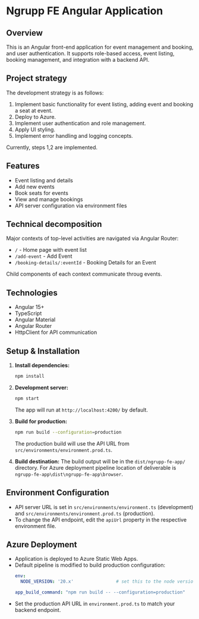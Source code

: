 # Ngrupp FE Angular Application

## Overview
This is an Angular front-end application for event management and booking, and user authentication.
It supports role-based access, event listing, booking management, and integration with a backend API.

## Project strategy
The development strategy is as follows:
1. Implement basic functionality for event listing, adding event and booking a seat at event.
2. Deploy to Azure.
3. Implement user authentication and role management. 
4. Apply UI styling.
5. Implement error handling and logging concepts.

Currently, steps 1,2 are implemented.

## Features
- Event listing and details
- Add new events
- Book seats for events
- View and manage bookings
- API server configuration via environment files

## Technical decomposition
Major contexts of top-level activities are navigated via Angular Router:
- `/` - Home page with event list
- `/add-event` - Add Event
- `/booking-details/:eventId` - Booking Details for an Event

Child components of each context communicate throug events.

## Technologies
- Angular 15+
- TypeScript
- Angular Material
- Angular Router
- HttpClient for API communication

## Setup & Installation
1. **Install dependencies:**
   ```bash
   npm install
   ```
2. **Development server:**
   ```bash
   npm start
   ```
   The app will run at `http://localhost:4200/` by default.

3. **Build for production:**
   ```bash
   npm run build --configuration=production
   ```
   The production build will use the API URL from `src/environments/environment.prod.ts`.

4. **Build destination:**
   The build output will be in the `dist/ngrupp-fe-app/` directory.
   For Azure deployment pipeline location of deliverable is `ngrupp-fe-app\dist\ngrupp-fe-app\browser`.

## Environment Configuration
- API server URL is set in `src/environments/environment.ts` (development) and `src/environments/environment.prod.ts` (production).
- To change the API endpoint, edit the `apiUrl` property in the respective environment file.

## Azure Deployment
- Application is deployed to Azure Static Web Apps.
- Default pipeline is modified to build production configuration:
  ```yaml
  env:
    NODE_VERSION: '20.x'                # set this to the node version to use

  app_build_command: "npm run build -- --configuration=production"
  ```
- Set the production API URL in `environment.prod.ts` to match your backend endpoint.
